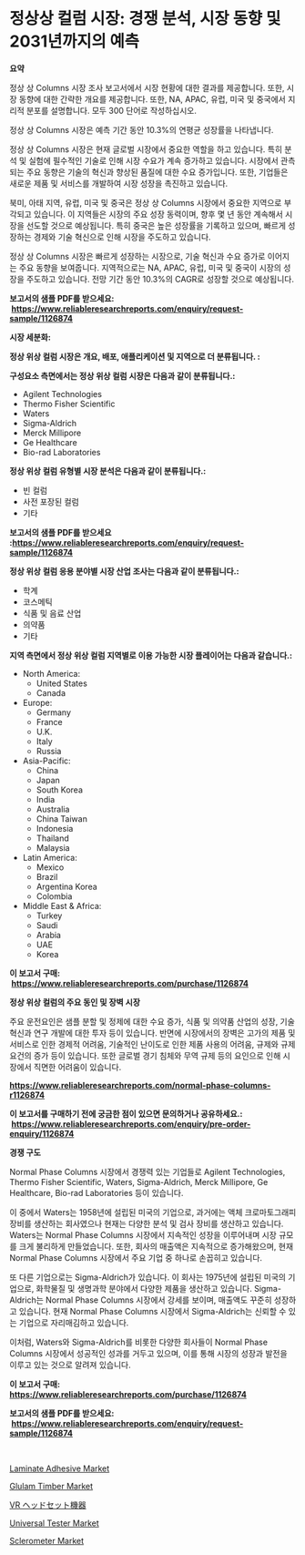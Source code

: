 <p><h1>정상상 컬럼 시장: 경쟁 분석, 시장 동향 및 2031년까지의 예측</h1></p><p><strong>요약</strong></p>
<p><p>정상 상 Columns 시장 조사 보고서에서 시장 현황에 대한 결과를 제공합니다. 또한, 시장 동향에 대한 간략한 개요를 제공합니다. 또한, NA, APAC, 유럽, 미국 및 중국에서 지리적 분포를 설명합니다. 모두 300 단어로 작성하십시오.</p><p>정상 상 Columns 시장은 예측 기간 동안 10.3%의 연평균 성장률을 나타냅니다.</p><p>정상 상 Columns 시장은 현재 글로벌 시장에서 중요한 역할을 하고 있습니다. 특히 분석 및 실험에 필수적인 기술로 인해 시장 수요가 계속 증가하고 있습니다. 시장에서 관측되는 주요 동향은 기술의 혁신과 향상된 품질에 대한 수요 증가입니다. 또한, 기업들은 새로운 제품 및 서비스를 개발하여 시장 성장을 촉진하고 있습니다.</p><p>북미, 아태 지역, 유럽, 미국 및 중국은 정상 상 Columns 시장에서 중요한 지역으로 부각되고 있습니다. 이 지역들은 시장의 주요 성장 동력이며, 향후 몇 년 동안 계속해서 시장을 선도할 것으로 예상됩니다. 특히 중국은 높은 성장률을 기록하고 있으며, 빠르게 성장하는 경제와 기술 혁신으로 인해 시장을 주도하고 있습니다.</p><p>정상 상 Columns 시장은 빠르게 성장하는 시장으로, 기술 혁신과 수요 증가로 이어지는 주요 동향을 보여줍니다. 지역적으로는 NA, APAC, 유럽, 미국 및 중국이 시장의 성장을 주도하고 있습니다. 전망 기간 동안 10.3%의 CAGR로 성장할 것으로 예상됩니다.</p></p>
<p><strong>보고서의 샘플 PDF를 받으세요: &nbsp;<a href="https://www.reliableresearchreports.com/enquiry/request-sample/1126874">https://www.reliableresearchreports.com/enquiry/request-sample/1126874</a></strong></p>
<p><strong>시장 세분화:</strong></p>
<p><strong> 정상 위상 컬럼 시장은 개요, 배포, 애플리케이션 및 지역으로 더 분류됩니다. :</strong></p>
<p><strong>구성요소 측면에서는 정상 위상 컬럼 시장은 다음과 같이 분류됩니다.:</strong></p>
<p><ul><li>Agilent Technologies</li><li>Thermo Fisher Scientific</li><li>Waters</li><li>Sigma-Aldrich</li><li>Merck Millipore</li><li>Ge Healthcare</li><li>Bio-rad Laboratories</li></ul></p>
<p><strong> 정상 위상 컬럼 유형별 시장 분석은 다음과 같이 분류됩니다.:</strong></p>
<p><ul><li>빈 컬럼</li><li>사전 포장된 컬럼</li><li>기타</li></ul></p>
<p><strong>보고서의 샘플 PDF를 받으세요 :<a href="https://www.reliableresearchreports.com/enquiry/request-sample/1126874">https://www.reliableresearchreports.com/enquiry/request-sample/1126874</a></strong></p>
<p><strong> 정상 위상 컬럼 응용 분야별 시장 산업 조사는 다음과 같이 분류됩니다.:</strong></p>
<p><ul><li>학계</li><li>코스메틱</li><li>식품 및 음료 산업</li><li>의약품</li><li>기타</li></ul></p>
<p><strong>지역 측면에서 정상 위상 컬럼 지역별로 이용 가능한 시장 플레이어는 다음과 같습니다.:</strong></p>
<p><ul>
    <li>
        North America:
        <ul>
            <li>United States</li>
            <li>Canada</li>
        </ul>
    </li>
    <li>
        Europe:
        <ul>
            <li>Germany</li>
            <li>France</li>
            <li>U.K.</li>
            <li>Italy</li>
            <li>Russia</li>
        </ul>
    </li>
    <li>
        Asia-Pacific:
        <ul>
            <li>China</li>
            <li>Japan</li>
            <li>South Korea</li>
            <li>India</li>
            <li>Australia</li>
            <li>China Taiwan</li>
            <li>Indonesia</li>
            <li>Thailand</li>
            <li>Malaysia</li>
        </ul>
    </li>
    <li>
        Latin America:
        <ul>
            <li>Mexico</li>
            <li>Brazil</li>
            <li>Argentina Korea</li>
            <li>Colombia</li>
        </ul>
    </li>
    <li>
        Middle East & Africa:
        <ul>
            <li>Turkey</li>
            <li>Saudi</li>
            <li>Arabia</li>
            <li>UAE</li>
            <li>Korea</li>
        </ul>
    </li>
    </ul></p>
<p><strong>이 보고서 구매: &nbsp;<a href="https://www.reliableresearchreports.com/purchase/1126874">https://www.reliableresearchreports.com/purchase/1126874</a></strong></p>
<p><strong>정상 위상 컬럼의 주요 동인 및 장벽 시장</strong></p>
<p><p>주요 운전요인은 샘플 분할 및 정제에 대한 수요 증가, 식품 및 의약품 산업의 성장, 기술 혁신과 연구 개발에 대한 투자 등이 있습니다. 반면에 시장에서의 장벽은 고가의 제품 및 서비스로 인한 경제적 어려움, 기술적인 난이도로 인한 제품 사용의 어려움, 규제와 규제 요건의 증가 등이 있습니다. 또한 글로벌 경기 침체와 무역 규제 등의 요인으로 인해 시장에서 직면한 어려움이 있습니다.</p></p>
<p><strong><a href="https://www.reliableresearchreports.com/normal-phase-columns-r1126874">https://www.reliableresearchreports.com/normal-phase-columns-r1126874</a></strong></p>
<p><strong>이 보고서를 구매하기 전에 궁금한 점이 있으면 문의하거나 공유하세요.: &nbsp;<a href="https://www.reliableresearchreports.com/enquiry/pre-order-enquiry/1126874">https://www.reliableresearchreports.com/enquiry/pre-order-enquiry/1126874</a></strong></p>
<p><strong>경쟁 구도</strong></p>
<p><p>Normal Phase Columns 시장에서 경쟁력 있는 기업들로 Agilent Technologies, Thermo Fisher Scientific, Waters, Sigma-Aldrich, Merck Millipore, Ge Healthcare, Bio-rad Laboratories 등이 있습니다. </p><p>이 중에서 Waters는 1958년에 설립된 미국의 기업으로, 과거에는 액체 크로마토그래피 장비를 생산하는 회사였으나 현재는 다양한 분석 및 검사 장비를 생산하고 있습니다. Waters는 Normal Phase Columns 시장에서 지속적인 성장을 이루어내며 시장 규모를 크게 불리하게 만들었습니다. 또한, 회사의 매출액은 지속적으로 증가해왔으며, 현재 Normal Phase Columns 시장에서 주요 기업 중 하나로 손꼽히고 있습니다.</p><p>또 다른 기업으로는 Sigma-Aldrich가 있습니다. 이 회사는 1975년에 설립된 미국의 기업으로, 화학물질 및 생명과학 분야에서 다양한 제품을 생산하고 있습니다. Sigma-Aldrich는 Normal Phase Columns 시장에서 강세를 보이며, 매출액도 꾸준히 성장하고 있습니다. 현재 Normal Phase Columns 시장에서 Sigma-Aldrich는 신뢰할 수 있는 기업으로 자리매김하고 있습니다.</p><p>이처럼, Waters와 Sigma-Aldrich를 비롯한 다양한 회사들이 Normal Phase Columns 시장에서 성공적인 성과를 거두고 있으며, 이를 통해 시장의 성장과 발전을 이루고 있는 것으로 알려져 있습니다.</p></p>
<p><strong>이 보고서 구매: &nbsp; <a href="https://www.reliableresearchreports.com/purchase/1126874">https://www.reliableresearchreports.com/purchase/1126874</a></strong></p>
<p><strong>보고서의 샘플 PDF를 받으세요: &nbsp;<a href="https://www.reliableresearchreports.com/enquiry/request-sample/1126874">https://www.reliableresearchreports.com/enquiry/request-sample/1126874</a></strong><strong></strong></p>
<p>&nbsp;</p>
<p><p><a href="https://www.linkedin.com/pulse/laminate-adhesive-market-research-report-provides-thorough-nyfoc?trackingId=zA%2Bx2HrGvUdjG05vK7Ljig%3D%3D">Laminate Adhesive Market</a></p><p><a href="https://www.linkedin.com/pulse/glulam-timber-market-analysis-size-global-industry-overview-jz6mc?trackingId=Qhjxy2HrGC37rq1VjsDzGA%3D%3D">Glulam Timber Market</a></p><p><a href="https://github.com/EthanMorar2011/Market-Research-Report-List-1/blob/main/357019926659.md">VR ヘッドセット機器</a></p><p><a href="https://github.com/joannagoyvaerts/Market-Research-Report-List-2/blob/main/universal-tester-market.md">Universal Tester Market</a></p><p><a href="https://github.com/lubmix/Market-Research-Report-List-2/blob/main/sclerometer-market.md">Sclerometer Market</a></p></p>